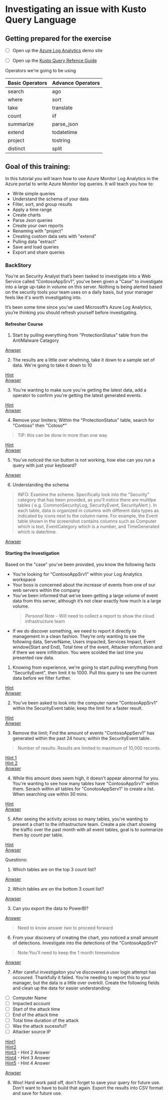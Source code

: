 # Investigating an issue with Kusto Query Language

## Getting prepared for the exercise

- [ ] Open up the [Azure Log Analytics](http://aka.ms/LAdemo) demo site

- [ ] Open up the [Kusto Query Refence Guide](https://docs.microsoft.com/en-us/azure/kusto/query/)


Operators  we're going to be using

Basic Operators     | Advance Operators    
--------- | ---------  
 search   | ago
 where    | sort
 take     | translate
 count    | iif
 summarize | parse_json
 extend | todatetime
 project | tostring
 distinct | split

## Goal of this training:

In this tutorial you will learn how to use Azure Monitor Log Analytics in the Azure portal to write Azure Monitor log queries. 
It will teach you how to:
- Write simple queries
- Understand the schema of your data
- Filter, sort, and group results
- Apply a time range
- Create charts
- Parse Json queries
- Create your own reports
- Renaming with "project"
- Creating custom data sets with "extend"
- Pulling data  "extract"
- Save and load queries
- Export and share queries

### BackStory
You’re an Security Analyst that’s been tasked to investigate into a Web Service called “ContosoAppSrv1”, you've been given a "Case" to investigate into a large up-take in volume on this server. Nothing is being alerted based on the security tools your team uses on a daily basis, but your manager feels like it's worth investigating into.

It’s been some time since you’ve used Microsoft’s Azure Log Analytics, you’re thinking you should refresh yourself before investigating.

#### Refresher Course

1. Start by pulling everything from "ProtectionStatus" table from the AntiMalware Catagory 

[Anwser](Answers/KQLRefresher_1.md)

2. The results are a little over whelming, take it down to a sample set of data. We're going to take it down to 10 

[Hint](https://docs.microsoft.com/en-us/azure/kusto/query/takeoperator)  
[Anwser](Answers/KQLRefresher_2.md)  


3. You're wanting to make sure you're getting the latest data, add a operator to confirm you're getting the latest generated events.

[Hint](https://docs.microsoft.com/en-us/azure/kusto/query/sortoperator)  
[Anwser](Answers/KQLRefresher_3.md)    


4. Remove your limiters; Within the "ProtectionStatus" table, search for "Contoso" then "Cotoso*"
> TIP: this can be done in more than one way

[Hint](https://docs.microsoft.com/en-us/azure/kusto/query/searchoperator)    
[Anwser](Answers/KQLRefresher_4.md)  

5. You've noticed the run button is not working, how else can you run a query with just your keyboard?

[Anwser](Answers/KQLRefresher_5.md)  


6. Understanding the schema

> INFO: Examine the scheme. Specifically look into the "Security" category that has been provided, as you'll notice there are mulitlpe tables ( e.g. CommonSecurityLog, SecurityEvent, SecurityAlert ). In each table, data is organized in columns with different data types as indicated by icons next to the column name. For example, the Event table shown in the screenshot contains columns such as Computer which is text, EventCategory which is a number, and TimeGenerated which is date/time.

[Anwser](Answers/KQLRefresher_6.md)  

#### Starting the Investigation

Based on the "case" you’ve been provided, you know the following facts
-	You’re looking for “ContosoAppSrv1” within your Log Analytics workspace
-	Your boss is concerned about the increase of events from one of our web servers within the company
-	You’ve been informed that we’ve been getting a large volume of event data from this server, although it’s not clear exactly how much is a large volume.
    >	*Personal Note* - Will need to collect a report to show the cloud infrastructure team
-	If we do discover something, we need to report it directly to management in a clean fashion. They’re only wanting to see the following data, ServerName, Users impacted, Services Impact, Event window(Start and End), Total time of the event, Attacker information and if there we were infiltration. You were scolded the last time you presented raw data.


1. Knowing from experience, we're going to start pulling everything from "SecurityEvent", then limit it to 1000. Pull this query to see the current data before we filter further.

[Hint](https://docs.microsoft.com/en-us/azure/kusto/query/limitoperator)  
[Anwser](Answers/KQLInvestigation_1.md)

2. You've been asked to look into the computer name "ContosoAppSrv1" within the SecurityEvent table; keep the limit for a faster result. 

[Hint](https://docs.microsoft.com/en-us/azure/kusto/query/whereoperator)  
[Anwser](Answers/KQLInvestigation_2.md)

3. Remove the limit; Find the amount of events "ContosoAppServ1" has generated within the past 24 hours; within the SecurityEvent table.

> Number of results: Results are limited to maximum of 10,000 records.

[Hint 1](https://docs.microsoft.com/en-us/azure/kusto/query/agofunction)    
[Hint 2](https://docs.microsoft.com/en-us/azure/kusto/query/countoperator)  
[Anwser](Answers/KQLInvestigation_3.md)

4. While this amount does seem high, it doesn't appear abnormal for you. You're wanting to see how many tables have "ContosoAppSrv1" within them. Serach within all tables for "ConotosAppServ1" to create a list. When searching use within 30 mins.

[Hint](https://docs.microsoft.com/en-us/azure/kusto/query/distinctoperator)   
[Anwser](Answers/KQLInvestigation_4.md)

5. After seeing the activity across so many tables, you're wanting to present a chart to the infrastructure team. Create a pie chart showing the traffic over the past month with all event tables, goal is to summarize them by count per table.

[Hint](https://docs.microsoft.com/en-us/azure/kusto/query/summarizeoperator)  
[Anwser](Answers/KQLInvestigation_5.md)

Questions: 
 1. Which tables are on the top 3 count list?

[Anwser](Answers/KQLInvestigation_5_A.md)

 2. Which tables are on the bottom 3 count list?

 [Anwser](Answers/KQLInvestigation_5_B.md)

 3. Can you export the data to PowerBI?

 [Answer](https://docs.microsoft.com/en-us/azure/azure-monitor/platform/powerbi#export-query)

>Need to know answer *two* to proceed forward

6. From your discovery of creating the chart, you noticed a small amount of detections. Investigate into the detections of the "ContosoAppSrv1"
>Note:You'll need to keep the 1 month timewindow

[Anwser](Answers/KQLInvestigation_6.md)

7. After careful investigaiton you've discovered a user login attempt has occoured. Thankfully it failed.  You're needing to report this to your manager, but the data is a little over overkill. Create the following fields and clean up the data for easier understanding:

- [ ] Computer Name
- [ ] Impacted account
- [ ] Start of the attack time
- [ ] End of the attack time
- [ ] Total time duration of the attack
- [ ] Was the attack sucessful?
- [ ] Attacker source IP

[Hint1](Hints/CTF_Hint1.md)  
[Hint2](Hints/CTF_Hint2.md)  
[Hint3](Hints/CTF_Hint3.md) - Hint 2 Answer  
[Hint4](Hints/CTF_Hint4.md) - Hint 3 Answer  
[Hint5](Hints/CTF_Hint5.md) - Hint 4 Answer

[Anwser](Answers/KQLInvestigation_7.md)

8. Woo! Hard work paid off, don't forget to save your query for future use. Don't want to have to build that again. Export the results into CSV format and save for future use.